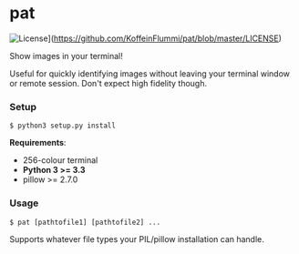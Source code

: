 pat
===

![License](http://img.shields.io/badge/license-MIT-red.svg)](https://github.com/KoffeinFlummi/pat/blob/master/LICENSE)

Show images in your terminal!

Useful for quickly identifying images without leaving your terminal window or remote session. Don't expect high fidelity though.


### Setup

```
$ python3 setup.py install
```

**Requirements**:
- 256-colour terminal
- **Python 3 >= 3.3**
- pillow >= 2.7.0


### Usage

```
$ pat [pathtofile1] [pathtofile2] ...
```

Supports whatever file types your PIL/pillow installation can handle.
